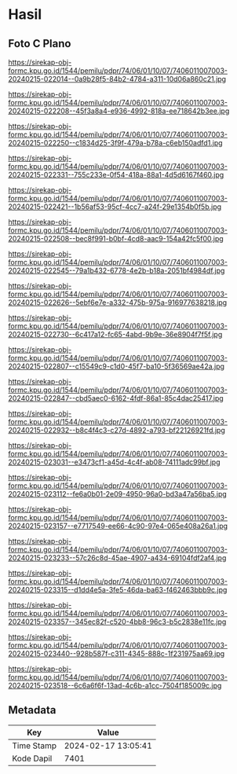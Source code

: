 # Hasil

## Foto C Plano

https://sirekap-obj-formc.kpu.go.id/1544/pemilu/pdpr/74/06/01/10/07/7406011007003-20240215-022014--0a9b28f5-84b2-4784-a311-10d06a860c21.jpg

https://sirekap-obj-formc.kpu.go.id/1544/pemilu/pdpr/74/06/01/10/07/7406011007003-20240215-022208--45f3a8a4-e936-4992-818a-ee718642b3ee.jpg

https://sirekap-obj-formc.kpu.go.id/1544/pemilu/pdpr/74/06/01/10/07/7406011007003-20240215-022250--c1834d25-3f9f-479a-b78a-c6eb150adfd1.jpg

https://sirekap-obj-formc.kpu.go.id/1544/pemilu/pdpr/74/06/01/10/07/7406011007003-20240215-022331--755c233e-0f54-418a-88a1-4d5d6167f460.jpg

https://sirekap-obj-formc.kpu.go.id/1544/pemilu/pdpr/74/06/01/10/07/7406011007003-20240215-022421--1b56af53-95cf-4cc7-a24f-29e1354b0f5b.jpg

https://sirekap-obj-formc.kpu.go.id/1544/pemilu/pdpr/74/06/01/10/07/7406011007003-20240215-022508--bec8f991-b0bf-4cd8-aac9-154a42fc5f00.jpg

https://sirekap-obj-formc.kpu.go.id/1544/pemilu/pdpr/74/06/01/10/07/7406011007003-20240215-022545--79a1b432-6778-4e2b-b18a-2051bf4984df.jpg

https://sirekap-obj-formc.kpu.go.id/1544/pemilu/pdpr/74/06/01/10/07/7406011007003-20240215-022626--5ebf6e7e-a332-475b-975a-916977638218.jpg

https://sirekap-obj-formc.kpu.go.id/1544/pemilu/pdpr/74/06/01/10/07/7406011007003-20240215-022730--6c417a12-fc65-4abd-9b9e-36e8904f7f5f.jpg

https://sirekap-obj-formc.kpu.go.id/1544/pemilu/pdpr/74/06/01/10/07/7406011007003-20240215-022807--c15549c9-c1d0-45f7-ba10-5f36569ae42a.jpg

https://sirekap-obj-formc.kpu.go.id/1544/pemilu/pdpr/74/06/01/10/07/7406011007003-20240215-022847--cbd5aec0-6162-4fdf-86a1-85c4dac25417.jpg

https://sirekap-obj-formc.kpu.go.id/1544/pemilu/pdpr/74/06/01/10/07/7406011007003-20240215-022932--b8c4f4c3-c27d-4892-a793-bf22126921fd.jpg

https://sirekap-obj-formc.kpu.go.id/1544/pemilu/pdpr/74/06/01/10/07/7406011007003-20240215-023031--e3473cf1-a45d-4c4f-ab08-74111adc99bf.jpg

https://sirekap-obj-formc.kpu.go.id/1544/pemilu/pdpr/74/06/01/10/07/7406011007003-20240215-023112--fe6a0b01-2e09-4950-96a0-bd3a47a56ba5.jpg

https://sirekap-obj-formc.kpu.go.id/1544/pemilu/pdpr/74/06/01/10/07/7406011007003-20240215-023157--e7717549-ee66-4c90-97e4-065e408a26a1.jpg

https://sirekap-obj-formc.kpu.go.id/1544/pemilu/pdpr/74/06/01/10/07/7406011007003-20240215-023233--57c26c8d-45ae-4907-a434-69104fdf2af4.jpg

https://sirekap-obj-formc.kpu.go.id/1544/pemilu/pdpr/74/06/01/10/07/7406011007003-20240215-023315--d1dd4e5a-3fe5-46da-ba63-f462463bbb9c.jpg

https://sirekap-obj-formc.kpu.go.id/1544/pemilu/pdpr/74/06/01/10/07/7406011007003-20240215-023357--345ec82f-c520-4bb8-96c3-b5c2838e11fc.jpg

https://sirekap-obj-formc.kpu.go.id/1544/pemilu/pdpr/74/06/01/10/07/7406011007003-20240215-023440--928b587f-c311-4345-888c-1f231975aa69.jpg

https://sirekap-obj-formc.kpu.go.id/1544/pemilu/pdpr/74/06/01/10/07/7406011007003-20240215-023518--6c6a6f6f-13ad-4c6b-a1cc-7504f185009c.jpg


## Metadata

| Key        | Value               |
| ---------- | ------------------- |
| Time Stamp | 2024-02-17 13:05:41 |
| Kode Dapil | 7401                |



